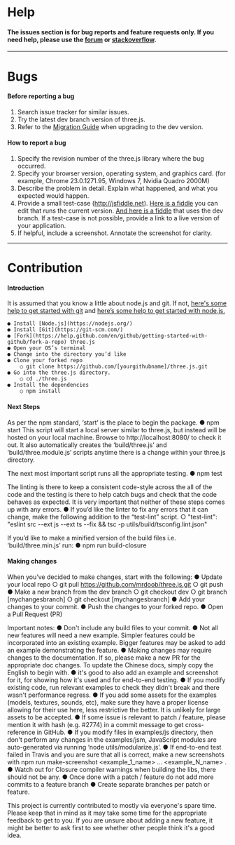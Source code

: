 
# Help
#### The issues section is for bug reports and feature requests only. If you need help, please use the [forum](http://discourse.threejs.org/) or [stackoverflow](http://stackoverflow.com/questions/tagged/three.js).
---
# Bugs
#### Before reporting a bug

1. Search issue tracker for similar issues.
2. Try the latest dev branch version of three.js.
3. Refer to the [Migration Guide](https://github.com/mrdoob/three.js/wiki/Migration) when upgrading to the dev version.

#### How to report a bug

1. Specify the revision number of the three.js library where the bug occurred.
2. Specify your browser version, operating system, and graphics card. (for example, Chrome 23.0.1271.95, Windows 7, Nvidia Quadro 2000M)
3. Describe the problem in detail. Explain what happened, and what you expected would happen.
4. Provide a small test-case (http://jsfiddle.net). [Here is a fiddle](https://jsfiddle.net/3foLr7sn/) you can edit that runs the current version. [And here is a fiddle](https://jsfiddle.net/qgu17w5o/) that uses the dev branch. If a test-case is not possible, provide a link to a live version of your application.
5. If helpful, include a screenshot. Annotate the screenshot for clarity.

---
# Contribution
#### Introduction

It is assumed that you know a little about node.js and git. If not, [here's some help to get started
with git](https://help.github.com/en/github/using-git) and [here’s some help to get started with node.js.](https://nodejs.org/en/docs/guides/getting-started-guide/)

    ● Install [Node.js](https://nodejs.org/)
    ● Install [Git](https://git-scm.com/)
    ● [Fork](https://help.github.com/en/github/getting-started-with-github/fork-a-repo) three.js 
    ● Open your OS’s terminal
    ● Change into the directory you’d like
    ● Clone your forked repo
        ○ git clone https://github.com/[yourgithubname]/three.js.git
    ● Go into the three.js directory.
        ○ cd ./three.js
    ● Install the dependencies
        ○ npm install

#### Next Steps

As per the npm standard, ‘start’ is the place to begin the package.
    ● npm start
This script will start a local server similar to three.js, but instead will be hosted on your local
machine. Browse to http://localhost:8080/ to check it out. It also automatically creates the
‘build/three.js’ and ‘build/three.module.js’ scripts anytime there is a change within your three.js
directory.

The next most important script runs all the appropriate testing.
    ● npm test

The linting is there to keep a consistent code-style across the all of the code and the testing is
there to help catch bugs and check that the code behaves as expected. It is very important that
neither of these steps comes up with any errors.
    ● If you’d like the linter to fix any errors that it can change, make the following addition to the “test-lint” script.
        ○ "test-lint": "eslint src --ext js --ext ts --fix && tsc -p utils/build/tsconfig.lint.json"

If you’d like to make a minified version of the build files i.e. ‘build/three.min.js’ run:
    ● npm run build-closure

#### Making changes

When you’ve decided to make changes, start with the following:
    ● Update your local repo
        ○ git pull https://github.com/mrdoob/three.js.git
        ○ git push
    ● Make a new branch from the dev branch
        ○ git checkout dev
        ○ git branch [mychangesbranch]
        ○ git checkout [mychangesbranch]
    ● Add your changes to your commit.
    ● Push the changes to your forked repo.
    ● Open a Pull Request (PR)

Important notes:
    ● Don't include any build files to your commit.
    ● Not all new features will need a new example. Simpler features could be incorporated into an existing example. Bigger features may be asked to add an example demonstrating the feature.
    ● Making changes may require changes to the documentation. If so, please make a new PR for the appropriate doc changes. To update the Chinese docs, simply copy the English to begin with.
    ● it's good to also add an example and screenshot for it, for showing how it's used and for end-to-end testing.
    ● If you modify existing code, run relevant examples to check they didn't break and there wasn't performance regress.
    ● If you add some assets for the examples (models, textures, sounds, etc), make sure they have a proper license allowing for their use here, less restrictive the better. It is unlikely for large assets to be accepted.
    ● If some issue is relevant to patch / feature, please mention it with hash (e.g. #2774) in a commit message to get cross-reference in GitHub.
    ● If you modify files in examples/js directory, then don't perform any changes in the examples/jsm, JavaScript modules are auto-generated via running ‘node utils/modularize.js’.
    ● If end-to-end test failed in Travis and you are sure that all is correct, make a new screenshots with npm run make-screenshot <example_1_name> ... <example_N_name> .
    ● Watch out for Closure compiler warnings when building the libs, there should not be any.
    ● Once done with a patch / feature do not add more commits to a feature branch
    ● Create separate branches per patch or feature.

This project is currently contributed to mostly via everyone's spare time. Please keep that in mind as it may take some time for the appropriate feedback to get to you. If you are unsure about adding a new feature, it might be better to ask first to see whether other people think it's a good idea.
